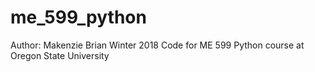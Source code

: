 # me_599_python
Author: Makenzie Brian
Winter 2018
Code for ME 599 Python course at Oregon State University
